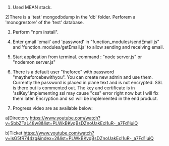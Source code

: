 1) Used  MEAN stack.

2)There is a 'test' mongodbdump in the 'db' folder. Perforem a 'monogrestore' of the 'test' database.

3) Perform "npm install".

4) Enter gmail 'email' and 'password' in "function_modules/sendEmail.js" and 'function_modules/getEmail.js' to allow sending and receiving email.

5) Start application from terminal. command : "node server.js" or "nodemon server.js"

6) There is a default user "theforce" with password "maytheforcebewithyou". You can create new admin and use them. Currently the password is placed in plane text and is not encrypted. SSL is there but is commented out. The key and certificate is in 'sslKey'.Implementing ssl may cause "css" error right now but I will fix them later. Encryption and ssl will be implemented in the end product.

7) Progress video are as available below:

  a)Directory
    https://www.youtube.com/watch?v=SbbZTaL48w8&list=PLWkBKvqBsDZnoUakEcl1uR-_a7Fd1iuiQ

  b)Ticket
    https://www.youtube.com/watch?v=isG5fR744zg&index=2&list=PLWkBKvqBsDZnoUakEcl1uR-_a7Fd1iuiQ

